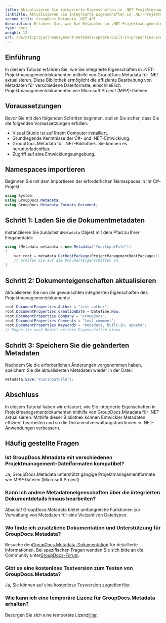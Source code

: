 ```yaml
---
title: Aktualisieren Sie integrierte Eigenschaften in .NET-Projektmanagementdokumenten
linktitle: Aktualisieren Sie integrierte Eigenschaften in .NET-Projektmanagementdokumenten
second_title: GroupDocs.Metadata .NET-API
description: Erfahren Sie, wie Sie Metadaten in .NET-Projektmanagementdokumenten mit GroupDocs.Metadata für .NET aktualisieren. Verbessern Sie das Dokumentenmanagement effizient.
type: docs
weight: 12
url: /de/net/project-management-metadata/update-built-in-properties-project-management-documents/
---
```

## Einführung
In diesem Tutorial erfahren Sie, wie Sie integrierte Eigenschaften in .NET-Projektmanagementdokumenten mithilfe von GroupDocs.Metadata für .NET aktualisieren. Diese Bibliothek ermöglicht die effiziente Bearbeitung von Metadaten für verschiedene Dateiformate, einschließlich Projektmanagementdokumenten wie Microsoft Project (MPP)-Dateien.
## Voraussetzungen
Bevor Sie mit den folgenden Schritten beginnen, stellen Sie sicher, dass Sie die folgenden Voraussetzungen erfüllen:
- Visual Studio ist auf Ihrem Computer installiert.
- Grundlegende Kenntnisse der C#- und .NET-Entwicklung.
-  GroupDocs.Metadata für .NET-Bibliothek. Sie können es herunterladen[Hier](https://releases.groupdocs.com/metadata/net/).
- Zugriff auf eine Entwicklungsumgebung.

## Namespaces importieren
Beginnen Sie mit dem Importieren der erforderlichen Namespaces in Ihr C#-Projekt:
```csharp
using System;
using GroupDocs.Metadata;
using GroupDocs.Metadata.Formats.Document;
```
## Schritt 1: Laden Sie die Dokumentmetadaten
 Instanziieren Sie zunächst a`Metadata` Objekt mit dem Pfad zu Ihrer Eingabedatei:
```csharp
using (Metadata metadata = new Metadata("YourInputFile"))
{
    var root = metadata.GetRootPackage<ProjectManagementRootPackage>();
    // Greifen Sie auf die Dokumenteigenschaften zu
}
```
## Schritt 2: Dokumenteigenschaften aktualisieren
Aktualisieren Sie nun die gewünschten integrierten Eigenschaften des Projektmanagementdokuments:
```csharp
root.DocumentProperties.Author = "test author";
root.DocumentProperties.CreationDate = DateTime.Now;
root.DocumentProperties.Company = "GroupDocs";
root.DocumentProperties.Comments = "test comment";
root.DocumentProperties.Keywords = "metadata, built-in, update";
// Fügen Sie nach Bedarf weitere Eigenschaften hinzu
```
## Schritt 3: Speichern Sie die geänderten Metadaten
Nachdem Sie die erforderlichen Änderungen vorgenommen haben, speichern Sie die aktualisierten Metadaten wieder in der Datei:
```csharp
metadata.Save("YourInputFile");
```

## Abschluss
In diesem Tutorial haben wir erläutert, wie Sie integrierte Eigenschaften in Projektmanagementdokumenten mithilfe von GroupDocs.Metadata für .NET aktualisieren. Mithilfe dieser Bibliothek können Entwickler Metadaten effizient bearbeiten und so die Dokumentverwaltungsfunktionen in .NET-Anwendungen verbessern.

## Häufig gestellte Fragen
### Ist GroupDocs.Metadata mit verschiedenen Projektmanagement-Dateiformaten kompatibel?
Ja, GroupDocs.Metadata unterstützt gängige Projektmanagementformate wie MPP-Dateien (Microsoft Project).
### Kann ich andere Metadateneigenschaften über die integrierten Dokumentdetails hinaus bearbeiten?
Absolut! GroupDocs.Metadata bietet umfangreiche Funktionen zur Verwaltung von Metadaten für eine Vielzahl von Dateitypen.
### Wo finde ich zusätzliche Dokumentation und Unterstützung für GroupDocs.Metadata?
 Besuche den[GroupDocs.Metadata-Dokumentation](https://reference.groupdocs.com/metadata/net/) für detaillierte Informationen. Bei spezifischen Fragen wenden Sie sich bitte an die Community unter[GroupDocs-Forum](https://forum.groupdocs.com/c/metadata/14).
### Gibt es eine kostenlose Testversion zum Testen von GroupDocs.Metadata?
 Ja, Sie können auf eine kostenlose Testversion zugreifen[Hier](https://releases.groupdocs.com/).
### Wie kann ich eine temporäre Lizenz für GroupDocs.Metadata erhalten?
 Besorgen Sie sich eine temporäre Lizenz[Hier](https://purchase.groupdocs.com/temporary-license/).